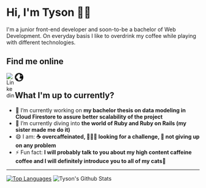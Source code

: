 # Hi, I'm Tyson 🐱‍💻
I'm a junior front-end developer and soon-to-be a bachelor of Web Development. On everyday basis I like to overdrink my coffee while playing with different technologies.

## Find me online
<a href="https://www.linkedin.com/in/tysondev/">
  <img align="left" alt="Linkedin" width="22px" src="https://cdn.jsdelivr.net/npm/simple-icons@v3/icons/linkedin.svg" />
</a>
<a href="https://tajsonik.netlify.app/">
  <img align="left" alt="Github" width="22px" src="https://raw.githubusercontent.com/iconic/open-iconic/master/svg/globe.svg" />
</a>

<br>

## What I'm up to currently?
- 🔭 I’m currently working on **my bachelor thesis on data modeling in Cloud Firestore to assure better scalability of the project**
- 🌱 I’m currently diving into **the world of Ruby and Ruby on Rails (my sister made me do it)**
- 😄 I am: **:coffee: overcaffeinated, 👩🏻‍💻 looking for a challenge, 💪 not giving up on any problem**
- ⚡ Fun fact: **I will probably talk to you about my high content caffeine coffee and I will definitely introduce you to all of my cats**🐾
<hr>

[![Top Languages](https://github-readme-stats.vercel.app/api/top-langs/?username=tajkalaski)](https://github.com/tajkalaski)
![Tyson's Github Stats](https://github-readme-stats.vercel.app/api?username=tajkalaski&count_private=true&show_icons=true)

<!--
**tajkalaski/tajkalaski** is a ✨ _special_ ✨ repository because its `README.md` (this file) appears on your GitHub profile.

Here are some ideas to get you started:

- 🔭 I’m currently working on ...
- 🌱 I’m currently learning ...
- 👯 I’m looking to collaborate on ...
- 🤔 I’m looking for help with ...
- 💬 Ask me about ...
- 📫 How to reach me: ...
- 😄 Pronouns: ...
- ⚡ Fun fact: ...
-->
